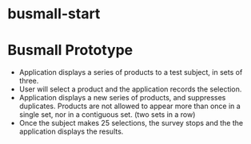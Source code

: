 # busmall-start

<h1>Busmall Prototype</h1>
<ul>
<li>Application displays a series of products to a test subject, in sets of three.</li>
<li>User will select a product and the application records the selection.</li>
<li>Application displays a new series of products, and suppresses duplicates.  Products are not allowed to appear more than once in a single set, nor in a contiguous set. (two sets in a row)</li>
<li>Once the subject makes 25 selections, the survey stops and the the application displays the results.</li>
</ul>